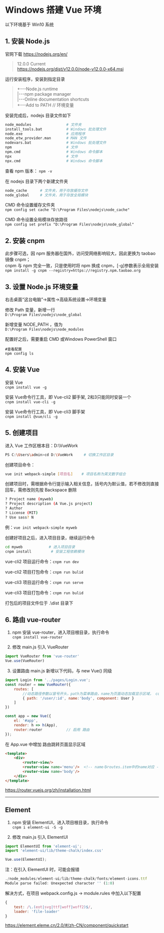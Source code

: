# Windows 搭建 Vue 环境

以下环境基于 Win10 系统

## 1. 安装 Node.js

官网下载 https://nodejs.org/en/
>12.0.0 Current <br/>
>https://nodejs.org/dist/v12.0.0/node-v12.0.0-x64.msi

运行安装程序，安装到指定目录
>+---Node.js runtime<br/>
>|---npm package manager<br/>
>|---Online documentation shortcuts<br/>
>+---Add to PATH        // 环境变量

安装完成后，nodejs 目录文件如下
```bash
node_modules                # 文件夹
install_tools.bat           # Windows 批处理文件
node.exe                    # 应用程序
node_etw_provider.man       # MAN 文件
nodevars.bat                # Windows 批处理文件
npm                         # 文件
npm.cmd                     # Windows 命令脚本
npx                         # 文件
npx.cmd                     # Windows 命令脚本
```

查看 npm 版本： `npm -v`

在 nodejs 目录下两个新建文件夹
```bash
node_cache      # 文件夹，用于存放缓存文件
node_global     # 文件夹，用于存放全局模块
```

CMD 命令设置缓存文件夹<br/>
`npm config set cache "D:\Program Files\nodejs\node_cache"`

CMD 命令设置全局模块存放路径<br/>
`npm config set prefix "D:\Program Files\nodejs\node_global"`

## 2. 安装 cnpm

此步骤可选，因 npm 服务器在国外，访问受网络影响较大，因此更换为 taobao 镜像 cnpm；<br/>
cnpm 与 npm 完全一致，只是使用时将 npm 换成 cnpm，[-g]参数表示全局安装<br/>
`npm install -g cnpm --registry=https://registry.npm.taobao.org`


## 3. 设置 Node.js 环境变量

右击桌面“这台电脑”->属性->高级系统设置->环境变量

修改 Path 变量，新增一行<br/>
`D:\Program Files\nodejs\node_global`

新增变量 NODE_PATH ，值为<br/>
`D:\Program Files\nodejs\node_modules`

配置好之后，需要重启 CMD 或Windows PowerShell 窗口

```
#查看配置
npm config ls

```

## 4. 安装 Vue

安装 Vue<br/>
`cnpm install vue -g`

安装 Vue命令行工具，即 Vue-cli2 脚手架, 2和3只能同时安装一个<br/>
`cnpm install vue-cli -g`

安装 Vue命令行工具，即 Vue-cli3 脚手架<br/>
`cnpm install @vue/cli -g`

## 5. 创建项目

进入 Vue 工作区根本目：D:\VueWork

```bash
PS C:\Users\admin>cd D:\VueWork     # 切换工作区目录
```
创建项目命令：
```bash
vue init webpack-simple [项目名]    # 项目名称为英文数字组合
```
创建项目时，需根据命令行提示输入相关信息，括号内为默认值，若不修改则直接回车，需修改则先按 Backspace 删除
```bash
? Project name (myweb)
? Project description (A Vue.js project)
? Author 
? License (MIT)
? Use sass? N
```

例：`vue init webpack-simple myweb`

创建好项目之后，进入项目目录，继续运行命令
```bash
cd myweb            # 进入项目目录
cnpm install         # 安装工程依赖模块
```

vue-cli2 项目运行命令：`cnpm run dev`

vue-cli2 项目打包命令：`cnpm run bulid`


vue-cli3 项目运行命令：`cnpm run serve`

vue-cli3 项目打包命令：`cnpm run bulid`


打包后的项目文件位于 .\dist 目录下


## 6. 路由 vue-router

1. npm 安装 vue-router，进入项目根目录，执行命令<br/>
    `cnpm install vue-router`

2. 修改 main.js 引入 VueRouter
```js
import VueRouter from 'vue-router'
Vue.use(VueRouter)
```

3. 设置路由
main.js 新增以下代码，与 new Vue() 同级
```js
import Login from '../pages/Login.vue';
const router = new VueRouter({
    routes: [
        //动态路径参数以冒号开头，path为菜单路由，name为页面动态加载显示区域， component .vue页面
        { path: '/user/:id', name:'body', component: User } 
    ]
})

const app = new Vue({
    el: '#app',
    render: h => h(App),
    router:router           // 启用 路由
});
```

在 App.vue 中增加 路由跳转页面显示区域
```html
<template>
    <div>
        <router-view/>
        <router-view name='menu'/>  <!-- name与routes.item中的name对应 -->
        <router-view name='body'/>
    </div>
</template>
```

https://router.vuejs.org/zh/installation.html



---
## Element

1. npm 安装 ElementUI，进入项目根目录，执行命令<br/>
    `cnpm i element-ui -S -g`

2. 修改 main.js 引入 ElementUI

```js
import ElementUI from 'element-ui';
import 'element-ui/lib/theme-chalk/index.css'

Vue.use(ElementUI);
```

注：在引入 ElementUI 时，可能会报错
```js
./node_modules/element-ui/lib/theme-chalk/fonts/element-icons.ttf
Module parse failed: Unexpected character '' (1:0)
```
解决方式，在项目 webpack.config.js -> module.rules 中加入以下配置
```js
{
    test: /\.(eot|svg|ttf|woff|woff2)$/,
    loader: 'file-loader'
}
```


https://element.eleme.cn/2.0/#/zh-CN/component/quickstart
